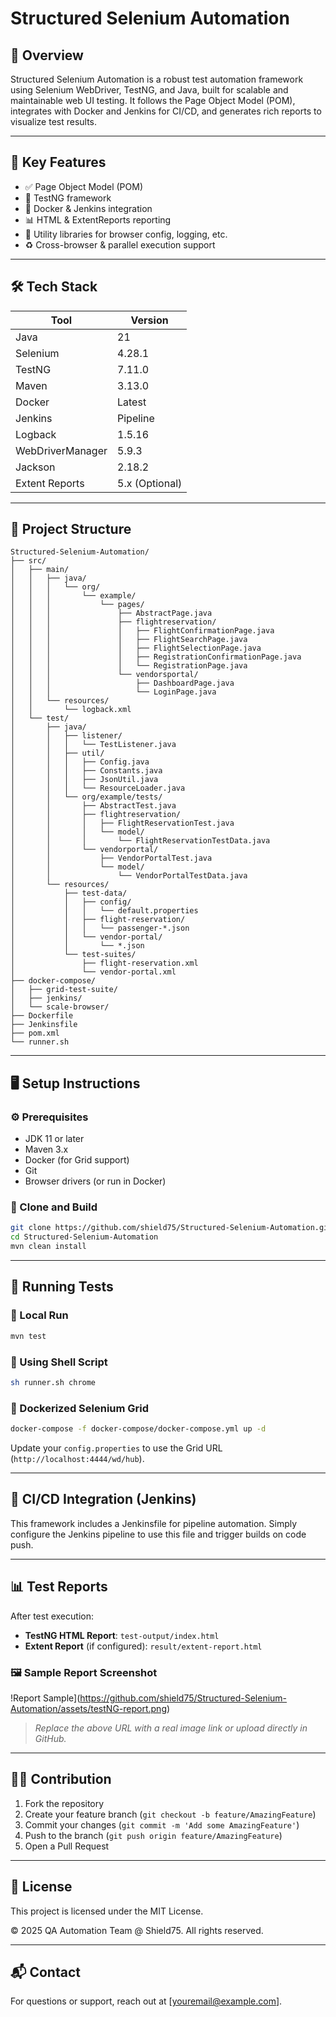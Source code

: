 # Structured Selenium Automation

## 🧾 Overview

Structured Selenium Automation is a robust test automation framework using Selenium WebDriver, TestNG, and Java, built for scalable and maintainable web UI testing. It follows the Page Object Model (POM), integrates with Docker and Jenkins for CI/CD, and generates rich reports to visualize test results.

---

## 🚀 Key Features

- ✅ Page Object Model (POM)
- 🧪 TestNG framework
- 🐳 Docker & Jenkins integration
- 📊 HTML & ExtentReports reporting
- 🧩 Utility libraries for browser config, logging, etc.
- ♻️ Cross-browser & parallel execution support

---

## 🛠️ Tech Stack

| Tool              | Version        |
|-------------------|----------------|
| Java              | 21             |
| Selenium          | 4.28.1         |
| TestNG           | 7.11.0         |
| Maven            | 3.13.0         |
| Docker           | Latest         |
| Jenkins          | Pipeline       |
| Logback          | 1.5.16         |
| WebDriverManager | 5.9.3          |
| Jackson          | 2.18.2         |
| Extent Reports | 5.x (Optional) |

---

## 📁 Project Structure

```plaintext
Structured-Selenium-Automation/
├── src/
│   ├── main/
│   │   ├── java/
│   │   │   └── org/
│   │   │       └── example/
│   │   │           └── pages/
│   │   │               ├── AbstractPage.java
│   │   │               ├── flightreservation/
│   │   │               │   ├── FlightConfirmationPage.java
│   │   │               │   ├── FlightSearchPage.java
│   │   │               │   ├── FlightSelectionPage.java
│   │   │               │   ├── RegistrationConfirmationPage.java
│   │   │               │   └── RegistrationPage.java
│   │   │               └── vendorsportal/
│   │   │                   ├── DashboardPage.java
│   │   │                   └── LoginPage.java
│   │   └── resources/
│   │       └── logback.xml
│   └── test/
│       ├── java/
│       │   ├── listener/
│       │   │   └── TestListener.java
│       │   ├── util/
│       │   │   ├── Config.java
│       │   │   ├── Constants.java
│       │   │   ├── JsonUtil.java
│       │   │   └── ResourceLoader.java
│       │   └── org/example/tests/
│       │       ├── AbstractTest.java
│       │       ├── flightreservation/
│       │       │   ├── FlightReservationTest.java
│       │       │   └── model/
│       │       │       └── FlightReservationTestData.java
│       │       └── vendorportal/
│       │           ├── VendorPortalTest.java
│       │           └── model/
│       │               └── VendorPortalTestData.java
│       └── resources/
│           ├── test-data/
│           │   ├── config/
│           │   │   └── default.properties
│           │   ├── flight-reservation/
│           │   │   └── passenger-*.json
│           │   └── vendor-portal/
│           │       └── *.json
│           └── test-suites/
│               ├── flight-reservation.xml
│               └── vendor-portal.xml
├── docker-compose/
│   ├── grid-test-suite/
│   ├── jenkins/
│   └── scale-browser/
├── Dockerfile
├── Jenkinsfile
├── pom.xml
└── runner.sh
```

---

## 🖥️ Setup Instructions

### ⚙️ Prerequisites

- JDK 11 or later
- Maven 3.x
- Docker (for Grid support)
- Git
- Browser drivers (or run in Docker)

### 🔧 Clone and Build

```bash
git clone https://github.com/shield75/Structured-Selenium-Automation.git
cd Structured-Selenium-Automation
mvn clean install
```

---

## 🧪 Running Tests

### 🔹 Local Run

```bash
mvn test
```

### 🔹 Using Shell Script

```bash
sh runner.sh chrome
```

### 🔹 Dockerized Selenium Grid

```bash
docker-compose -f docker-compose/docker-compose.yml up -d
```

Update your `config.properties` to use the Grid URL (`http://localhost:4444/wd/hub`).

---

## 🔄 CI/CD Integration (Jenkins)

This framework includes a Jenkinsfile for pipeline automation. Simply configure the Jenkins pipeline to use this file and trigger builds on code push.

---

## 📊 Test Reports

After test execution:

- **TestNG HTML Report**: `test-output/index.html`
- **Extent Report** (if configured): `result/extent-report.html`

### 🖼️ Sample Report Screenshot

!Report Sample](https://github.com/shield75/Structured-Selenium-Automation/assets/testNG-report.png)

> *Replace the above URL with a real image link or upload directly in GitHub.*

---

## 🧑‍💻 Contribution

1. Fork the repository
2. Create your feature branch (`git checkout -b feature/AmazingFeature`)
3. Commit your changes (`git commit -m 'Add some AmazingFeature'`)
4. Push to the branch (`git push origin feature/AmazingFeature`)
5. Open a Pull Request

---

## 🔐 License

This project is licensed under the MIT License.

© 2025 QA Automation Team @ Shield75. All rights reserved.

---

## 📬 Contact

For questions or support, reach out at [youremail@example.com].
